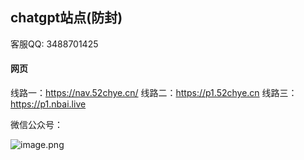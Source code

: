## chatgpt站点(防封)
客服QQ: 3488701425
#### 网页

线路一：https://nav.52chye.cn/
线路二：https://p1.52chye.cn
线路三：https://p1.nbai.live

微信公众号：

![image.png](https://xcdn.52chye.cn/static/image/gptgongzhonghao.jpg)
